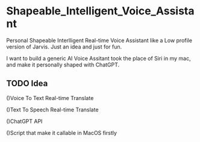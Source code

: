 # Shapeable_Intelligent_Voice_Assistant
Personal Shapeable Interlligent Real-time Voice Assistant like a Low profile version of Jarvis. Just an idea and just for fun.

I want to build a generic AI Voice Assitant took the place of Siri in my mac, and make it personally shaped with ChatGPT.

## TODO Idea

()Voice To Text Real-time Translate

()Text To Speech Real-time Translate

()ChatGPT API

()Script that make it callable in MacOS firstly
